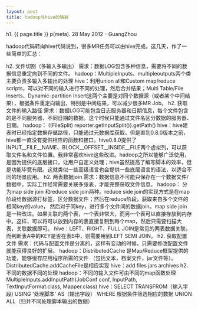 ```yaml
---
layout: post
title: hadoop与hive的映射
---
```


h1. {{ page.title }}
p(meta). 28 May 2012 - GuangZhou

hadoop代码转向hive代码说到，很多MR任务可以由hive完成。这几天，作了一些简单的汇总：

h2. 文件切割（多输入多输出）
需求：数据LOG包含多种信息，需要将不同的数据信息重定向到不同的文件。
hadoop：MultipleInputs、multipleoutputs两个类主要负责多输入多输出的处理
hive：利用union all和Custom map/reduce scripts，可以对不同的输入进行不同的处理，然后合并结果；Multi Table/File Inserts、Dynamic-partition Insert这两个主要是对同个数据源（或者某个中间结果），根据条件重定向输出，特别是中间结果，可以减少很多MR Job。
h2. 获取文件的输入路径
需求：数据LOG可能包含日志服务器和日期信息，每个文件包含的是不同服务器、不同日期的数据。这个时候只能通过文件名区分数据的服务器、日期。
hadoop： ((FileSplit) reporter.getInputSplit()).getPath()
hive：hive建表时已经指定数据存储路径，只能通过元数据库获取。但是直到0.8.0版本之前，hive都一直没有提供相应的函数和接口。hive0.8.0提供了INPUT__FILE__NAME、BLOCK__OFFSET__INSIDE__FILE两个虚拟列，可以获取文件名和文件位置。我非常喜欢hive这些改进。hadoop之所以能够广泛使用，是因为提供的底层接口，让用户自定义处理；hive虽然提高了编写脚本的效率，但是功能毕竟有限。这就类似一些高级语言也会提供一些底层语言的语法，以适合不同的场景应用。
h2. 两表数据join
需求：数据信息不可能只保存在一个数据文件/数据中，实际工作经常需要关联多张表，才能完整获取文件信息。
hadoop： 分为map side join 和reduce side join两种。reduce side join的实现方式是在map阶段给数据源打标签，区分数据文件；然后在reduce阶段，获取来自多个文件的相同key的value， 然后对于同key，进行多个文件间的数据join。map side join是一种改进。如果关联的两个表，一个表非常大，而另一个表可以直接存放到内存中。这样，可以将可以放到内存的表直接复制到每个map，然后只需要扫描大表，关联数据即可。
hive：LEFT、RIGHT、FULL JOIN是常见的两表数据关联。而判断表A中的KEY是否在表B中，则需要用到LEFT SEMI JOIN。
h2. 获取配置文件
需求：代码与配置文件是分离的，这样有变动的时候，只需要修改配置文件就能获得良好的扩展。
hadoop：DistributedCache 是Map/Reduce框架提供的功能，能够缓存应用程序所需的文件 （包括文本，档案文件，jar文件等）。DistributedCache.addCacheFile是相应实现
hive：add files  jars archives
h2. 不同的数据不同的处理
hadoop：不同的输入文件可由不同的map函数处理MultipleInputs.addInputPath(JobConf conf, InputPath, TextInputFormat.class, Mapper.class) 
hive：SELECT TRANSFROM（输入字段) USING '处理脚本'  AS（输出字段） WHERE 根据条件筛选相应的数据   UNION ALL（归并不同处理脚本输出的数据）
